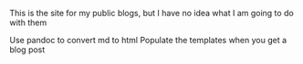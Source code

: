 This is the site for my public blogs, but I have no idea what I am going to do with them

Use pandoc to convert md to html
Populate the templates when you get a blog post
